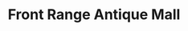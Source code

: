 ---
title: "Front Range Antique Mall"
url: /fort-collins/front-range-antique-mall/
shop: antiques
---
